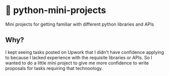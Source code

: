 # 🐣 python-mini-projects

Mini projects for getting familiar with different python libraries and APIs

## Why?

I kept seeing tasks posted on Upwork that I didn't have confidence applying to because I lacked experience with the requisite libraries or APIs. So I wanted to do a little mini project to give me more confidence to write proposals for tasks requiring that technoology.
